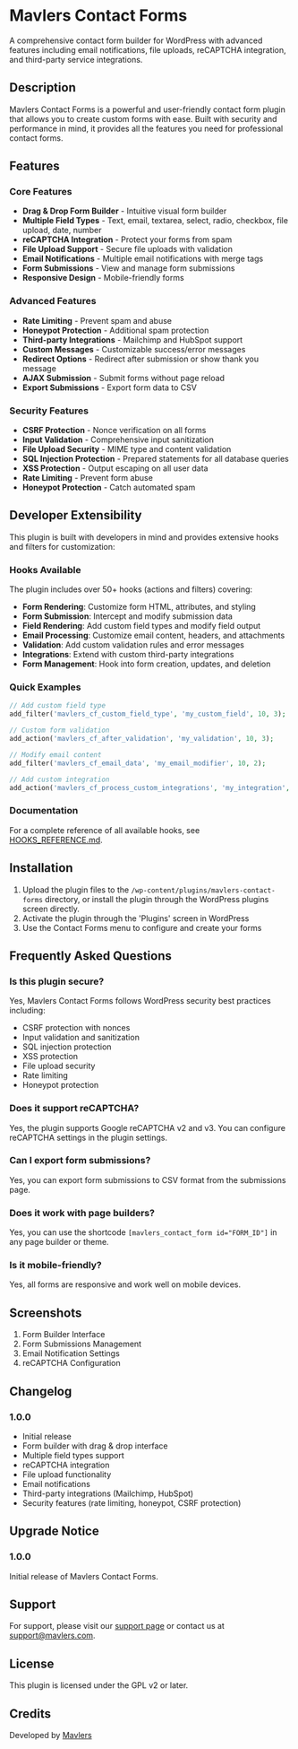 # Mavlers Contact Forms

A comprehensive contact form builder for WordPress with advanced features including email notifications, file uploads, reCAPTCHA integration, and third-party service integrations.

## Description

Mavlers Contact Forms is a powerful and user-friendly contact form plugin that allows you to create custom forms with ease. Built with security and performance in mind, it provides all the features you need for professional contact forms.

## Features

### Core Features
- **Drag & Drop Form Builder** - Intuitive visual form builder
- **Multiple Field Types** - Text, email, textarea, select, radio, checkbox, file upload, date, number
- **reCAPTCHA Integration** - Protect your forms from spam
- **File Upload Support** - Secure file uploads with validation
- **Email Notifications** - Multiple email notifications with merge tags
- **Form Submissions** - View and manage form submissions
- **Responsive Design** - Mobile-friendly forms

### Advanced Features
- **Rate Limiting** - Prevent spam and abuse
- **Honeypot Protection** - Additional spam protection
- **Third-party Integrations** - Mailchimp and HubSpot support
- **Custom Messages** - Customizable success/error messages
- **Redirect Options** - Redirect after submission or show thank you message
- **AJAX Submission** - Submit forms without page reload
- **Export Submissions** - Export form data to CSV

### Security Features
- **CSRF Protection** - Nonce verification on all forms
- **Input Validation** - Comprehensive input sanitization
- **File Upload Security** - MIME type and content validation
- **SQL Injection Protection** - Prepared statements for all database queries
- **XSS Protection** - Output escaping on all user data
- **Rate Limiting** - Prevent form abuse
- **Honeypot Protection** - Catch automated spam

## Developer Extensibility

This plugin is built with developers in mind and provides extensive hooks and filters for customization:

### Hooks Available

The plugin includes over 50+ hooks (actions and filters) covering:

- **Form Rendering**: Customize form HTML, attributes, and styling
- **Form Submission**: Intercept and modify submission data
- **Field Rendering**: Add custom field types and modify field output
- **Email Processing**: Customize email content, headers, and attachments
- **Validation**: Add custom validation rules and error messages
- **Integrations**: Extend with custom third-party integrations
- **Form Management**: Hook into form creation, updates, and deletion

### Quick Examples

```php
// Add custom field type
add_filter('mavlers_cf_custom_field_type', 'my_custom_field', 10, 3);

// Custom form validation
add_action('mavlers_cf_after_validation', 'my_validation', 10, 3);

// Modify email content
add_filter('mavlers_cf_email_data', 'my_email_modifier', 10, 2);

// Add custom integration
add_action('mavlers_cf_process_custom_integrations', 'my_integration', 10, 4);
```

### Documentation

For a complete reference of all available hooks, see [HOOKS_REFERENCE.md](HOOKS_REFERENCE.md).

## Installation

1. Upload the plugin files to the `/wp-content/plugins/mavlers-contact-forms` directory, or install the plugin through the WordPress plugins screen directly.
2. Activate the plugin through the 'Plugins' screen in WordPress
3. Use the Contact Forms menu to configure and create your forms

## Frequently Asked Questions

### Is this plugin secure?
Yes, Mavlers Contact Forms follows WordPress security best practices including:
- CSRF protection with nonces
- Input validation and sanitization
- SQL injection protection
- XSS protection
- File upload security
- Rate limiting
- Honeypot protection

### Does it support reCAPTCHA?
Yes, the plugin supports Google reCAPTCHA v2 and v3. You can configure reCAPTCHA settings in the plugin settings.

### Can I export form submissions?
Yes, you can export form submissions to CSV format from the submissions page.

### Does it work with page builders?
Yes, you can use the shortcode `[mavlers_contact_form id="FORM_ID"]` in any page builder or theme.

### Is it mobile-friendly?
Yes, all forms are responsive and work well on mobile devices.

## Screenshots

1. Form Builder Interface
2. Form Submissions Management
3. Email Notification Settings
4. reCAPTCHA Configuration

## Changelog

### 1.0.0
* Initial release
* Form builder with drag & drop interface
* Multiple field types support
* reCAPTCHA integration
* File upload functionality
* Email notifications
* Third-party integrations (Mailchimp, HubSpot)
* Security features (rate limiting, honeypot, CSRF protection)

## Upgrade Notice

### 1.0.0
Initial release of Mavlers Contact Forms.

## Support

For support, please visit our [support page](https://mavlers.com/support) or contact us at support@mavlers.com.

## License

This plugin is licensed under the GPL v2 or later.

## Credits

Developed by [Mavlers](https://mavlers.com) 